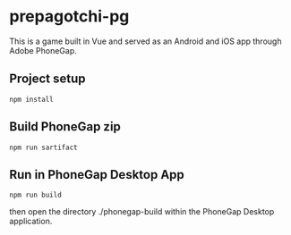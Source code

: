 # prepagotchi-pg

This is a game built in Vue and served as an Android and iOS app through Adobe PhoneGap.

## Project setup

```
npm install
```

## Build PhoneGap zip

```
npm run sartifact
```

## Run in PhoneGap Desktop App

```
npm run build
```
then open the directory ./phonegap-build within the PhoneGap Desktop application.

